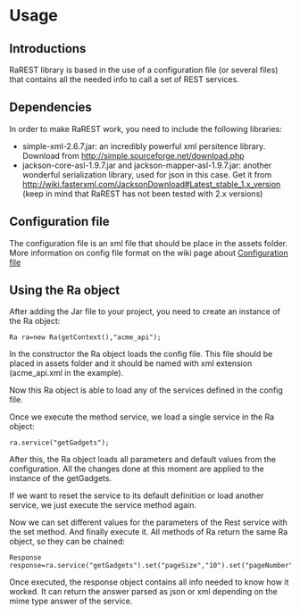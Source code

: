 # Usage #

## Introductions ##

RaREST library is based in the use of a configuration file (or several files) that contains all the needed info to call a set of REST services.

## Dependencies ##

In order to make RaREST work, you need to include the following libraries:

  * simple-xml-2.6.7.jar: an incredibly powerful xml persitence library. Download from http://simple.sourceforge.net/download.php
  * jackson-core-asl-1.9.7.jar and jackson-mapper-asl-1.9.7.jar: another wonderful serialization library, used for json in this case. Get it from http://wiki.fasterxml.com/JacksonDownload#Latest_stable_1.x_version (keep in mind that RaREST has not been tested with 2.x versions)


## Configuration file ##

The configuration file is an xml file that should be place in the assets folder.
More information on config file format on the wiki page about [Configuration file](ConfigFile.md)

## Using the Ra object ##

After adding the Jar file to your project, you need to create an instance of the Ra object:
```
Ra ra=new Ra(getContext(),"acme_api");
```

In the constructor the Ra object loads the config file. This file should be placed in assets folder and it should be named with xml extension (acme\_api.xml in the example).

Now this Ra object is able to load any of the services defined in the config file.

Once we execute the method service, we load a single service in the Ra object:

```
ra.service("getGadgets");
```

After this, the Ra object loads all parameters and default values from the configuration. All the changes done at this moment are applied to the instance of the getGadgets.

If we want to reset the service to its default definition or load another service, we just execute the service method again.

Now we can set different values for the parameters of the Rest service with the set method. And finally execute it. All methods of Ra return the same Ra object, so they can be chained:

```
Response response=ra.service("getGadgets").set("pageSize","10").set("pageNumber","20").execute();
```

Once executed, the response object contains all info needed to know how it worked. It can return the answer parsed as json or xml depending on the mime type answer of the service.